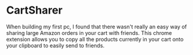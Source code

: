 # CartSharer

When building my first pc, I found that there wasn't really an easy way of sharing large Amazon orders in your cart with friends.
This chrome extension allows you to copy all the products currently in your cart onto your clipboard to easily send to friends.
